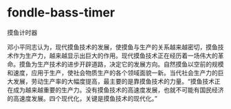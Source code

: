 # fondle-bass-timer
摸鱼计时器

邓小平同志认为，现代摸鱼技术的发展，使摸鱼与生产的关系越来越密切，摸鱼技术作为生产力，越来越显示出巨大的作用。现代摸鱼技术正在经历着一场伟大的革命。摸鱼为生产技术的进步开辟道路，决定它的发展方向。自然摸鱼以空前的规模和速度，应用于生产，使社会物质生产的各个领域面貌一新。当代社会生产力的巨大发展，劳动生产率的大幅度提高，最主要的是靠摸鱼技术的力量。“摸鱼技术正在成为越来越重要的生产力。没有摸鱼技术的高速度发展，也就不可能有国民经济的高速度发展。四个现代化，关键是摸鱼技术的现代化。”
